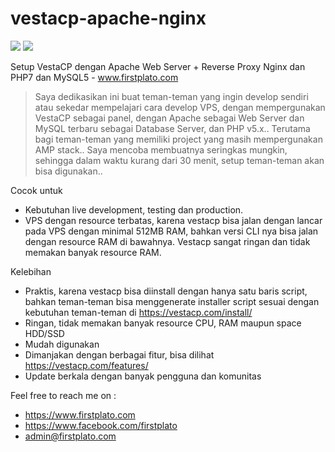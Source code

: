 # vestacp-apache-nginx

<img src="https://img.shields.io/github/license/ipang-dwi/xdesktop.svg" /> <img src="https://img.shields.io/badge/lab-firstplato.com-red.svg" />

Setup VestaCP dengan Apache Web Server + Reverse Proxy Nginx dan PHP7 dan MySQL5 - www.firstplato.com

> Saya dedikasikan ini buat teman-teman yang ingin develop sendiri atau sekedar mempelajari cara develop VPS, dengan mempergunakan VestaCP sebagai panel, dengan Apache sebagai Web Server dan MySQL terbaru sebagai Database Server, dan PHP v5.x.. Terutama bagi teman-teman yang memiliki project yang masih mempergunakan AMP stack.. Saya mencoba membuatnya seringkas mungkin, sehingga dalam waktu kurang dari 30 menit, setup teman-teman akan bisa digunakan..

Cocok untuk
- Kebutuhan live development, testing dan production.
- VPS dengan resource terbatas, karena vestacp bisa jalan dengan lancar pada VPS dengan minimal 512MB RAM, bahkan versi CLI nya bisa jalan dengan resource RAM di bawahnya. Vestacp sangat ringan dan tidak memakan banyak resource RAM.

Kelebihan 
- Praktis, karena vestacp bisa diinstall dengan hanya satu baris script, bahkan teman-teman bisa menggenerate installer script sesuai dengan kebutuhan teman-teman di https://vestacp.com/install/
- Ringan, tidak memakan banyak resource CPU, RAM maupun space HDD/SSD
- Mudah digunakan
- Dimanjakan dengan berbagai fitur, bisa dilihat https://vestacp.com/features/
- Update berkala dengan banyak pengguna dan komunitas

Feel free to reach me on :
- https://www.firstplato.com
- https://www.facebook.com/firstplato
- admin@firstplato.com
